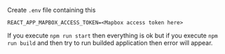 Create `.env` file containing this

```
REACT_APP_MAPBOX_ACCESS_TOKEN=<Mapbox access token here>
```

If you execute `npm run start` then everything is ok but if you execute `npm run build` and then try to run builded application then error will appear.
